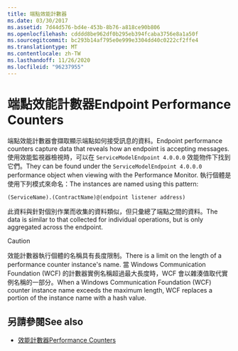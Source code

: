 ```yaml
---
title: 端點效能計數器
ms.date: 03/30/2017
ms.assetid: 7d44d576-bd4e-453b-8b76-a818ce90b806
ms.openlocfilehash: cdddd8be962df0b295eb394fcaba3756e8a1a50f
ms.sourcegitcommit: bc293b14af795e0e999e3304dd40c0222cf2ffe4
ms.translationtype: MT
ms.contentlocale: zh-TW
ms.lasthandoff: 11/26/2020
ms.locfileid: "96237955"
---
```

# <a name="endpoint-performance-counters"></a><span data-ttu-id="cd98c-102">端點效能計數器</span><span class="sxs-lookup"><span data-stu-id="cd98c-102">Endpoint Performance Counters</span></span>

<span data-ttu-id="cd98c-103">端點效能計數器會擷取顯示端點如何接受訊息的資料。</span><span class="sxs-lookup"><span data-stu-id="cd98c-103">Endpoint performance counters capture data that reveals how an endpoint is accepting messages.</span></span> <span data-ttu-id="cd98c-104">使用效能監視器檢視時，可以在 `ServiceModelEndpoint 4.0.0.0` 效能物件下找到它們。</span><span class="sxs-lookup"><span data-stu-id="cd98c-104">They can be found under the `ServiceModelEndpoint 4.0.0.0` performance object when viewing with the Performance Monitor.</span></span> <span data-ttu-id="cd98c-105">執行個體是使用下列模式來命名：</span><span class="sxs-lookup"><span data-stu-id="cd98c-105">The instances are named using this pattern:</span></span>  
  
`(ServiceName).(ContractName)@(endpoint listener address)`  
  
 <span data-ttu-id="cd98c-106">此資料與針對個別作業而收集的資料類似，但只彙總了端點之間的資料。</span><span class="sxs-lookup"><span data-stu-id="cd98c-106">The data is similar to that collected for individual operations, but is only aggregated across the endpoint.</span></span>  
  
> [!CAUTION]
> <span data-ttu-id="cd98c-107">效能計數器執行個體的名稱具有長度限制。</span><span class="sxs-lookup"><span data-stu-id="cd98c-107">There is a limit on the length of a performance counter instance's name.</span></span> <span data-ttu-id="cd98c-108">當 Windows Communication Foundation (WCF) 的計數器實例名稱超過最大長度時，WCF 會以雜湊值取代實例名稱的一部分。</span><span class="sxs-lookup"><span data-stu-id="cd98c-108">When a Windows Communication Foundation (WCF) counter instance name exceeds the maximum length, WCF replaces a portion of the instance name with a hash value.</span></span>  
  
## <a name="see-also"></a><span data-ttu-id="cd98c-109">另請參閱</span><span class="sxs-lookup"><span data-stu-id="cd98c-109">See also</span></span>

- [<span data-ttu-id="cd98c-110">效能計數器</span><span class="sxs-lookup"><span data-stu-id="cd98c-110">Performance Counters</span></span>](index.md)
